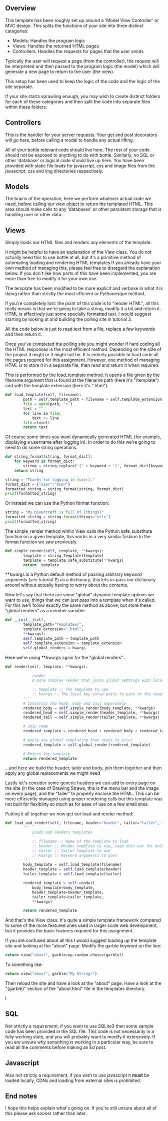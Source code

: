 ## Overview ##

This template has been roughly set up around a 'Model View Controller' or MVC design. This splits the functions of your site into three distinct categories:

- Models: Handles the program logic
- Views: Handles the returned HTML pages
- Controllers: Handles the requests for pages that the user sends

Typically the user will request a page (from the controller), the request will be interpreted and then passed to the program logic (the model) which will generate a new page to return to the user (the view).


This setup has been used to keep the logic of the code and the logic of the site separate. 


If your site starts sprawling enough, you may wish to create distinct folders for each of these categories and then split the code into separate files within these folders.

## Controllers ##

This is the handler for your server requests. Your get and post decorators will go here, before calling a model to handle any actual lifting.

All of your bottle relevant code should live here. The rest of your code should not be exposed to anything to do with bottle. Similarly, no SQL or other 'database' or logical code should live up here. You have been provided with static file loads for javascript, css and image files from the javascript, css and img directories respectively.


## Models ##

The brains of the operation, here we perform whatever actual code we need, before calling our view object to return the templated HTML. This area should make calls to any 'databases' or other persistent storage that is handling user or other data.

## Views ##

Simply loads our HTML files and renders any elements of the template.

It might be helpful to have an explanation of the View class. You do not actually need this to use bottle at all, but it's a primitive method of automating loading and rendering HTML templates.If you already have your own method of managing this, please feel free to disregard the explanation below. If you don't like how parts of this have been implemented, you are more than free to modify it for your own use.

The template has been modified to be more explicit and verbose in what it is doing rather than strictly the most efficient or Pythonesque method. 

If you're completely lost: the point of this code is to "render HTML", all this really means is that we're going to take a string, modify it a bit and return it. HTML is effectively just some specially formatted text. I would suggest starting by looking at and building the polling site in tutorial 3. 

All the code below is just to read text from a file, replace a few keywords and then return it. 

Once you've completed the polling site you might wonder if hard coding all the HTML responses is the most efficient method. Depending on the size of the project it might or it might not be. It is entirely possible to hard code all the pages required for this assignment. However, one method of managing HTML is to store it in a separate file, then read and return it when required.  

This is performed by the load_template method. It opens a file given by the filename argument that is found at the filename path (here it's "/template") and with the template extension (here it's ".html").

```python
def load_template(self, filename):
        path = self.template_path + filename + self.template_extension
        file = open(path, 'r')
        text = ""
        for line in file:
            text += line
        file.close()
        return text
```

Of course some times you want dynamically generated HTML (for example, displaying a username after logging in). In order to do this we're going to need to do some string operations.

```python
def string_format(string, format_dict):
    for keyword in format_dict:
        string = string.replace('{' + keyword + '}', format_dict[keyword])
    return string

string = "Thanks for logging in {user}."
format_dict = {"user":"Anon"}
formatted_string = string_format(string, format_dict)
print(formatted_string)
```

Or instead we can use the Python format function:

```python
string = "My hovercraft is full of {things}"
formatted_string = string.format(things="eels")
print(formatted_string)
```

The simple_render method within View calls the Python safe_substitute function on a given template, this works in a very similar fashion to the format function we saw previously.


```python
def simple_render(self, template, **kwargs):
        template = string.Template(template)
        template = template.safe_substitute(**kwargs)
        return  template
```

\*\*kwargs is a Python default method of passing arbitrary keyword arguments (see tutorial 1!) as a dictionary, this lets us pass our dictionary around without actually having to worry about the contents.

Now let's say that there are some "global" dynamic template options we want to use, things that we can just pass into a template when it's called. For this we'll follow exactly the same method as above, but store these "global renders" as a member variable. 

```python
def __init__(self, 
        template_path="templates/", 
        template_extension=".html", 
        **kwargs):
        self.template_path = template_path
        self.template_extension = template_extension
        self.global_renders = kwargs
```
Here we're using \*\*kwargs again for the "global renders"...

```python
def render(self, template, **kwargs):
         ''' 
            render
            A more complex render that joins global settings with local settings

            :: template :: The template to use
            :: kwargs :: The local key value pairs to pass to the template
        '''
        # Construct the head, body and tail separately
        rendered_body = self.simple_render(body_template, **kwargs)
        rendered_head = self.simple_render(header_template, **kwargs)
        rendered_tail = self.simple_render(tailer_template, **kwargs)

        # Join them
        rendered_template = rendered_head + rendered_body + rendered_tail

        # Apply any global templating that needs to occur
        rendered_template = self.global_render(rendered_template)

        # Return the template
        return rendered_template

```
...and here we build the header, tailer and body, join them together and then apply any global replacements we might need 

Lastly let's consider some generic headers we can add to every page on the site (in the case of Drawing Straws, this is the menu bar and the image on every page), and the "tailer" to properly enclose the HTML. This can be more efficiently managed using  proper rendering calls but this template was not built for flexibility so much as for ease of use on a few small sites.

Putting it all together we now get our load and render method:
```python
def load_and_render(self, filename, header="header", tailer="tailer", **kwargs):
        ''' 
            Loads and renders templates

            :: filename :: Name of the template to load
            :: header :: Header template to use, swap this out for multiple headers 
            :: tailer :: Tailer template to use
            :: kwargs :: Keyword arguments to pass
        '''
        body_template = self.load_template(filename)
        header_template = self.load_template(header)
        tailer_template = self.load_template(tailer)

        rendered_template = self.render(
            body_template=body_template, 
            header_template=header_template, 
            tailer_template=tailer_template, 
            **kwargs)

        return rendered_template
```
And that's the View class. It's quite a simple template framework compared to some of the more featured ones used in larger scale web development, but it provides the basic features required for this assignment.

If you are confused about all this I would suggest loading up the template site and looking at the "about" page. Modify the garble keyword on the line:

```python
return view("about", garble=np.random.choice(garble))
```
To something like:

```python
return view("about", garble="My String!")
```

Then reload the site and have a look at the "about" page. Have a look at the "{garble}" section of the "about.html" file in the templates directory.

I

## SQL ##
Not strictly a requirement, if you want to use SQLite3 then some sample code has been provided in the SQL file. This code is not necessarily in a fully working state, and you will probably want to modify it extensively.
If you are unsure why something is working in a particular way, be sure to read all the comments before making an Ed post.


## Javascript ##
Also not strictly a requirement, if you wish to use javascript it **must** be loaded locally, CDNs and loading from external sites is prohibited.


## End notes ##

I hope this helps explain what's going on. If you're still unsure about all of this please ask sooner rather than later.
